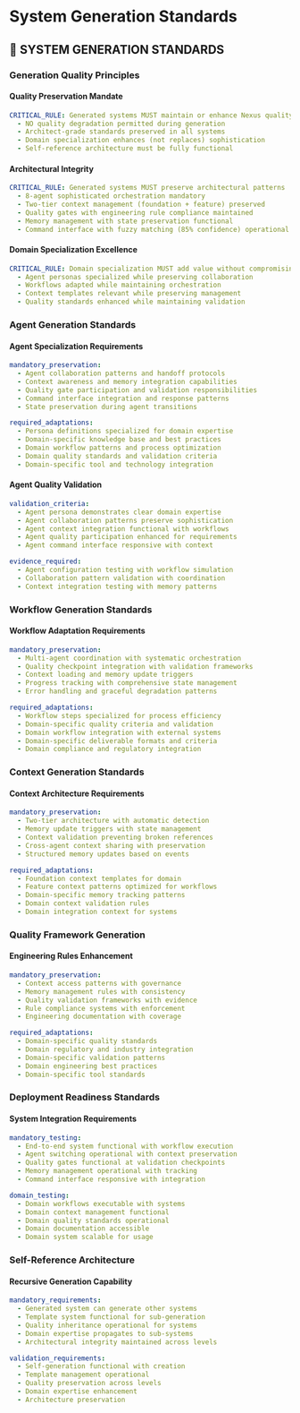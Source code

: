 <!-- version: shard-20250825154349 -->
<!-- last-updated: 2025-08-25T15:43:49Z -->
<!-- document-type: engineering-rule-shard -->
<!-- parent-document: consolidated-rules -->

# System Generation Standards

## 🚀 **SYSTEM GENERATION STANDARDS**

### **Generation Quality Principles**

#### **Quality Preservation Mandate**
```yaml
CRITICAL_RULE: Generated systems MUST maintain or enhance Nexus quality
  - NO quality degradation permitted during generation
  - Architect-grade standards preserved in all systems
  - Domain specialization enhances (not replaces) sophistication
  - Self-reference architecture must be fully functional
```

#### **Architectural Integrity**
```yaml
CRITICAL_RULE: Generated systems MUST preserve architectural patterns
  - 8-agent sophisticated orchestration mandatory
  - Two-tier context management (foundation + feature) preserved
  - Quality gates with engineering rule compliance maintained
  - Memory management with state preservation functional
  - Command interface with fuzzy matching (85% confidence) operational
```

#### **Domain Specialization Excellence**
```yaml
CRITICAL_RULE: Domain specialization MUST add value without compromising foundation
  - Agent personas specialized while preserving collaboration
  - Workflows adapted while maintaining orchestration
  - Context templates relevant while preserving management
  - Quality standards enhanced while maintaining validation
```

### **Agent Generation Standards**

#### **Agent Specialization Requirements**
```yaml
mandatory_preservation:
  - Agent collaboration patterns and handoff protocols
  - Context awareness and memory integration capabilities
  - Quality gate participation and validation responsibilities
  - Command interface integration and response patterns
  - State preservation during agent transitions

required_adaptations:
  - Persona definitions specialized for domain expertise
  - Domain-specific knowledge base and best practices
  - Domain workflow patterns and process optimization
  - Domain quality standards and validation criteria
  - Domain-specific tool and technology integration
```

#### **Agent Quality Validation**
```yaml
validation_criteria:
  - Agent persona demonstrates clear domain expertise
  - Agent collaboration patterns preserve sophistication
  - Agent context integration functional with workflows
  - Agent quality participation enhanced for requirements
  - Agent command interface responsive with context

evidence_required:
  - Agent configuration testing with workflow simulation
  - Collaboration pattern validation with coordination
  - Context integration testing with memory patterns
```

### **Workflow Generation Standards**

#### **Workflow Adaptation Requirements**
```yaml
mandatory_preservation:
  - Multi-agent coordination with systematic orchestration
  - Quality checkpoint integration with validation frameworks
  - Context loading and memory update triggers
  - Progress tracking with comprehensive state management
  - Error handling and graceful degradation patterns

required_adaptations:
  - Workflow steps specialized for process efficiency
  - Domain-specific quality criteria and validation
  - Domain workflow integration with external systems
  - Domain-specific deliverable formats and criteria
  - Domain compliance and regulatory integration
```

### **Context Generation Standards**

#### **Context Architecture Requirements**
```yaml
mandatory_preservation:
  - Two-tier architecture with automatic detection
  - Memory update triggers with state management
  - Context validation preventing broken references
  - Cross-agent context sharing with preservation
  - Structured memory updates based on events

required_adaptations:
  - Foundation context templates for domain
  - Feature context patterns optimized for workflows
  - Domain-specific memory tracking patterns
  - Domain context validation rules
  - Domain integration context for systems
```

### **Quality Framework Generation**

#### **Engineering Rules Enhancement**
```yaml
mandatory_preservation:
  - Context access patterns with governance
  - Memory management rules with consistency
  - Quality validation frameworks with evidence
  - Rule compliance systems with enforcement
  - Engineering documentation with coverage

required_adaptations:
  - Domain-specific quality standards
  - Domain regulatory and industry integration
  - Domain-specific validation patterns
  - Domain engineering best practices
  - Domain-specific tool standards
```

### **Deployment Readiness Standards**

#### **System Integration Requirements**
```yaml
mandatory_testing:
  - End-to-end system functional with workflow execution
  - Agent switching operational with context preservation
  - Quality gates functional at validation checkpoints
  - Memory management operational with tracking
  - Command interface responsive with integration

domain_testing:
  - Domain workflows executable with systems
  - Domain context management functional
  - Domain quality standards operational
  - Domain documentation accessible
  - Domain system scalable for usage
```

### **Self-Reference Architecture**

#### **Recursive Generation Capability**
```yaml
mandatory_requirements:
  - Generated system can generate other systems
  - Template system functional for sub-generation
  - Quality inheritance operational for systems
  - Domain expertise propagates to sub-systems
  - Architectural integrity maintained across levels

validation_requirements:
  - Self-generation functional with creation
  - Template management operational
  - Quality preservation across levels
  - Domain expertise enhancement
  - Architecture preservation
```

